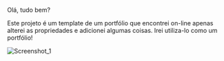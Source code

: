 Olá, tudo bem?

Este projeto é um template de um portfólio que encontrei on-line apenas alterei as propriedades e adicionei algumas coisas. 
Irei utiliza-lo como um portfólio!

![Screenshot_1](https://user-images.githubusercontent.com/68878579/163808886-8c25cf3a-1e95-4116-adec-29a0ab747ebb.png)

